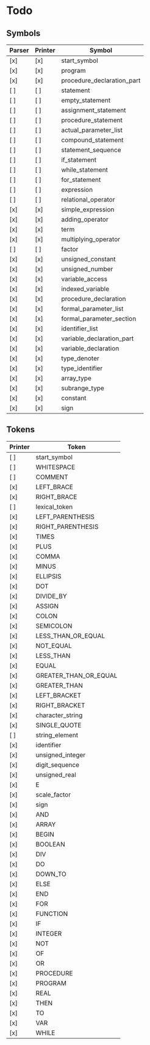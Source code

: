 # Todo

## Symbols

 Parser | Printer | Symbol
--------|---------|------------------------------
   [x]  |   [x]   | start_symbol
   [x]  |   [x]   | program
   [x]  |   [x]   | procedure_declaration_part
   [ ]  |   [ ]   | statement
   [ ]  |   [ ]   | empty_statement
   [ ]  |   [ ]   | assignment_statement
   [ ]  |   [ ]   | procedure_statement
   [ ]  |   [ ]   | actual_parameter_list
   [ ]  |   [ ]   | compound_statement
   [ ]  |   [ ]   | statement_sequence
   [ ]  |   [ ]   | if_statement
   [ ]  |   [ ]   | while_statement
   [ ]  |   [ ]   | for_statement
   [ ]  |   [ ]   | expression
   [ ]  |   [ ]   | relational_operator
   [x]  |   [x]   | simple_expression
   [x]  |   [x]   | adding_operator
   [x]  |   [x]   | term
   [x]  |   [x]   | multiplying_operator
   [ ]  |   [ ]   | factor
   [x]  |   [x]   | unsigned_constant
   [x]  |   [x]   | unsigned_number
   [x]  |   [x]   | variable_access
   [x]  |   [x]   | indexed_variable
   [x]  |   [x]   | procedure_declaration
   [x]  |   [x]   | formal_parameter_list
   [x]  |   [x]   | formal_parameter_section
   [x]  |   [x]   | identifier_list
   [x]  |   [x]   | variable_declaration_part
   [x]  |   [x]   | variable_declaration
   [x]  |   [x]   | type_denoter
   [x]  |   [x]   | type_identifier
   [x]  |   [x]   | array_type
   [x]  |   [x]   | subrange_type
   [x]  |   [x]   | constant
   [x]  |   [x]   | sign


## Tokens

 Printer | Token
---------|------------------------------
   [ ]   | start_symbol
   [ ]   | WHITESPACE
   [ ]   | COMMENT
   [x]   | LEFT_BRACE
   [x]   | RIGHT_BRACE
   [ ]   | lexical_token
   [x]   | LEFT_PARENTHESIS
   [x]   | RIGHT_PARENTHESIS
   [x]   | TIMES
   [x]   | PLUS
   [x]   | COMMA
   [x]   | MINUS
   [x]   | ELLIPSIS
   [x]   | DOT
   [x]   | DIVIDE_BY
   [x]   | ASSIGN
   [x]   | COLON
   [x]   | SEMICOLON
   [x]   | LESS_THAN_OR_EQUAL
   [x]   | NOT_EQUAL
   [x]   | LESS_THAN
   [x]   | EQUAL
   [x]   | GREATER_THAN_OR_EQUAL
   [x]   | GREATER_THAN
   [x]   | LEFT_BRACKET
   [x]   | RIGHT_BRACKET
   [x]   | character_string
   [x]   | SINGLE_QUOTE
   [ ]   | string_element
   [x]   | identifier
   [x]   | unsigned_integer
   [x]   | digit_sequence
   [x]   | unsigned_real
   [x]   | E
   [x]   | scale_factor
   [x]   | sign
   [x]   | AND
   [x]   | ARRAY
   [x]   | BEGIN
   [x]   | BOOLEAN
   [x]   | DIV
   [x]   | DO
   [x]   | DOWN_TO
   [x]   | ELSE
   [x]   | END
   [x]   | FOR
   [x]   | FUNCTION
   [x]   | IF
   [x]   | INTEGER
   [x]   | NOT
   [x]   | OF
   [x]   | OR
   [x]   | PROCEDURE
   [x]   | PROGRAM
   [x]   | REAL
   [x]   | THEN
   [x]   | TO
   [x]   | VAR
   [x]   | WHILE